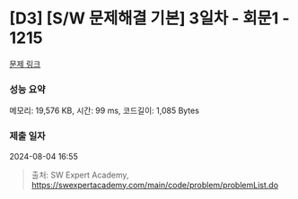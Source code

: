 # [D3] [S/W 문제해결 기본] 3일차 - 회문1 - 1215 

[문제 링크](https://swexpertacademy.com/main/code/problem/problemDetail.do?contestProbId=AV14QpAaAAwCFAYi) 

### 성능 요약

메모리: 19,576 KB, 시간: 99 ms, 코드길이: 1,085 Bytes

### 제출 일자

2024-08-04 16:55



> 출처: SW Expert Academy, https://swexpertacademy.com/main/code/problem/problemList.do